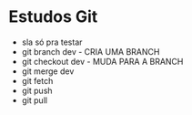 # Estudos Git

- sla só pra testar
- git branch dev - CRIA UMA BRANCH
- git checkout dev - MUDA PARA A BRANCH
- git merge dev 
- git fetch
- git push
- git pull
